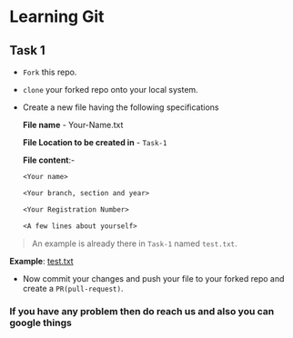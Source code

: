 # Learning Git

## Task 1

- `Fork` this repo.  

- `clone` your forked repo onto your local system.

- Create a new file having the following specifications

    **File name** - Your-Name.txt

    **File Location to be created in** -  `Task-1`

    **File content**:-

    ``` txt
    <Your name>

    <Your branch, section and year>

    <Your Registration Number>

    <A few lines about yourself>

    ```

> An example is already there in `Task-1` named `test.txt`.

**Example**: [test.txt](test.txt)

- Now commit your changes and push your file to your forked repo and create a `PR(pull-request)`.

### If you have any problem then do reach us and also you can google things
